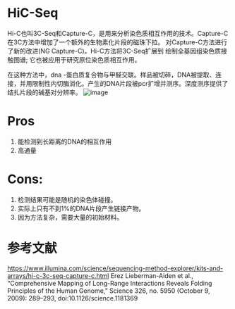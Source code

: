# HiC-Seq

Hi-C也叫3C-Seq和Capture-C，是用来分析染色质相互作用的技术。Capture-C在3C方法中增加了一个额外的生物素化片段的磁珠下拉。
对Capture-C方法进行了新的改进(NG Capture-C)。Hi-C方法将3C-Seq扩展到 绘制全基因组染色质接触图谱; 它也被应用于研究原位染色质相互作用。

在这种方法中，dna -蛋白质复合物与甲醛交联。样品被切碎，DNA被提取、连接，并用限制性内切酶消化。产生的DNA片段被pcr扩增并测序。深度测序提供了结扎片段的碱基对分辨率。
![image](https://github.com/SitaoZ/Seq-assays/assets/29169319/93d550cd-d861-4005-b22e-f2d2eeb5db55)


# Pros
1. 能检测到长距离的DNA的相互作用
2. 高通量


# Cons:
1. 检测结果可能是随机的染色体碰撞。
2. 实际上只有不到1%的DNA片段产生链接产物。
3. 因为方法复杂，需要大量的初始材料。

# 参考文献
https://www.illumina.com/science/sequencing-method-explorer/kits-and-arrays/hi-c-3c-seq-capture-c.html
Erez Lieberman-Aiden et al., “Comprehensive Mapping of Long-Range Interactions Reveals Folding Principles of the Human Genome,” Science 326, no. 5950 (October 9, 2009): 289–293, doi:10.1126/science.1181369
        
        
        
        
        
        
        
        
        
        
